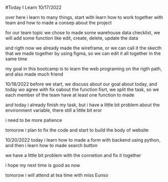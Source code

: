 #Today I Learn
10/17/2022

over here i learn to many things, start with learn how to work together with team and how to made a consep about the project

for our team topic we chose to made some warehouse data checklist, we will add some function like edit, create, delete, update the data

and rigth now we already made the wireframe, or we can call it the skecth that we made together by using figma, so we can edit it all together in the same time

my goal in this bootcamp is to learn the web programing on the rigth path, and also made much friend

10/18/2022
before we start, we discuss about our goal about today, and today wo agree with fix oabout the function fisrt, we split the task, so we each member of the team have at least one function to made

and today i already finish my task, but i have a little bit problem about the environment variable, there still a little bit eror

i need to be more patience

tomorow i plan to fix the code and start to build the body of website

10/20/2022
today i learn how to made a form with backend using python, and then i learn how to made search button

we have a little bit problem with the connetion and fix it together

i hope my next time is good as now

tomorow i will attend at tea time with miss Eunso


